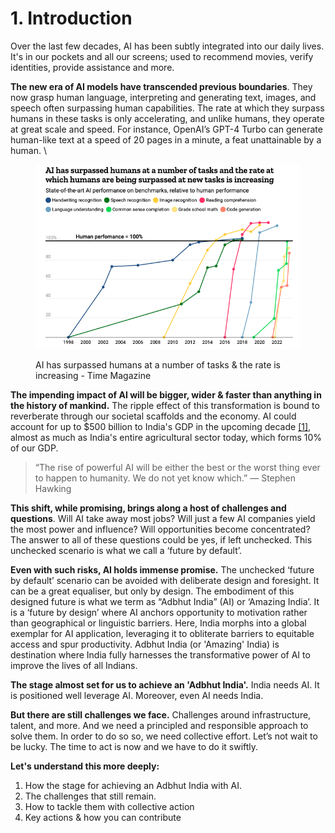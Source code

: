 # 1. Introduction

Over the last few decades, AI has been subtly integrated into our daily lives. It's in our pockets and all our screens; used to recommend movies, verify identities, provide assistance and more.

**The new era of AI models have transcended previous boundaries**. They now grasp human language, interpreting and generating text, images, and speech often surpassing human capabilities. The rate at which they surpass humans in these tasks is only accelerating, and unlike humans, they operate at great scale and speed. For instance, OpenAI’s GPT-4 Turbo can generate human-like text at a speed of 20 pages in a minute, a feat unattainable by a human. \


<figure><img src="../.gitbook/assets/image.png" alt="" width="513"><figcaption><p>AI has surpassed humans at a number of tasks &#x26; the rate is increasing - Time Magazine</p></figcaption></figure>

**The impending impact of AI will be bigger, wider & faster than anything in the history of mankind.** The ripple effect of this transformation is bound to reverberate through our societal scaffolds and the economy. AI could account for up to $500 billion to India's GDP in the upcoming decade [\[1\]](https://www.thehindubusinessline.com/info-tech/ai-adoption-to-add-500-billion-to-gdp-by-2025-nasscom-report/article65557176.ece), almost as much as India's entire agricultural sector today, which forms 10% of our GDP.&#x20;

> “The rise of powerful AI will be either the best or the worst thing ever to happen to humanity. We do not yet know which.” — Stephen Hawking

**This shift, while promising, brings along a host of challenges and questions**. Will AI take away most jobs? Will just a few AI companies yield the most power and influence? Will opportunities become concentrated? The answer to all of these questions could be yes, if left unchecked. This unchecked scenario is what we call a ‘future by default’.&#x20;



**Even with such risks, AI holds immense promise.** The unchecked ‘future by default’ scenario can be avoided with deliberate design and foresight. It can be a great equaliser, but only by design. The embodiment of this designed future is what we term as “Adbhut India” (AI)  or ‘Amazing India’. It is a ‘future by design’ where AI anchors opportunity to motivation rather than geographical or linguistic barriers. Here, India morphs into a global exemplar for AI application, leveraging it to obliterate barriers to equitable access and spur productivity. Adbhut India (or 'Amazing' India) is destination where India fully harnesses the transformative power of AI to improve the lives of all Indians.



**The stage almost set for us to achieve an 'Adbhut India'.** India needs AI. It is positioned well leverage AI. Moreover, even AI needs India.

**But there are still challenges we face.** Challenges around infrastructure, talent, and more. And we need a principled and responsible approach to solve them. In order to do so so, we need collective effort. Let’s not wait to be lucky. The time to act is now and we have to do it swiftly.



**Let's understand this more deeply:**

1. How the stage for achieving an Adbhut India with AI.
2. The challenges that still remain.
3. How to tackle them with collective action
4. Key actions & how you can contribute
